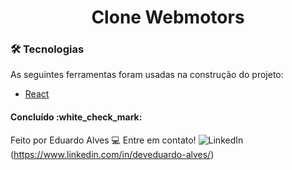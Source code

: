 
<h1 align="center">Clone Webmotors</h1>

### 🛠 Tecnologias

As seguintes ferramentas foram usadas na construção do projeto:

- [React](https://pt-br.reactjs.org/)

<h4 align="left"> 
	Concluído :white_check_mark:
</h4>

Feito por Eduardo Alves :computer: Entre em contato!
![LinkedIn](https://img.shields.io/badge/linkedin-%230077B5.svg?style=for-the-badge&logo=linkedin&logoColor=white)
(https://www.linkedin.com/in/deveduardo-alves/)
